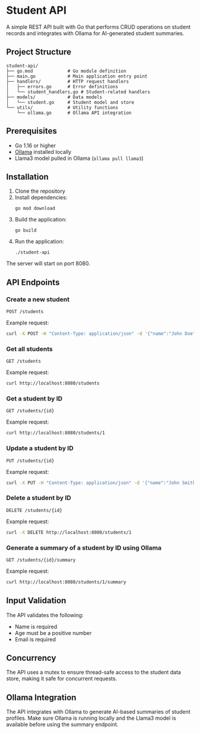 # Student API

A simple REST API built with Go that performs CRUD operations on student records and integrates with Ollama for AI-generated student summaries.

## Project Structure

```
student-api/
├── go.mod             # Go module definition
├── main.go            # Main application entry point
├── handlers/          # HTTP request handlers
│   ├── errors.go      # Error definitions
│   └── student_handlers.go # Student-related handlers
├── models/            # Data models
│   └── student.go     # Student model and store
└── utils/             # Utility functions
    └── ollama.go      # Ollama API integration
```

## Prerequisites

- Go 1.16 or higher
- [Ollama](https://github.com/ollama/ollama) installed locally
- Llama3 model pulled in Ollama (`ollama pull llama3`)

## Installation

1. Clone the repository
2. Install dependencies:
   ```
   go mod download
   ```
3. Build the application:
   ```
   go build
   ```
4. Run the application:
   ```
   ./student-api
   ```

The server will start on port 8080.

## API Endpoints

### Create a new student
```
POST /students
```
Example request:
```bash
curl -X POST -H "Content-Type: application/json" -d '{"name":"John Doe","age":20,"email":"john@example.com"}' http://localhost:8080/students
```

### Get all students
```
GET /students
```
Example request:
```bash
curl http://localhost:8080/students
```

### Get a student by ID
```
GET /students/{id}
```
Example request:
```bash
curl http://localhost:8080/students/1
```

### Update a student by ID
```
PUT /students/{id}
```
Example request:
```bash
curl -X PUT -H "Content-Type: application/json" -d '{"name":"John Smith","age":21,"email":"john.smith@example.com"}' http://localhost:8080/students/1
```

### Delete a student by ID
```
DELETE /students/{id}
```
Example request:
```bash
curl -X DELETE http://localhost:8080/students/1
```

### Generate a summary of a student by ID using Ollama
```
GET /students/{id}/summary
```
Example request:
```bash
curl http://localhost:8080/students/1/summary
```

## Input Validation

The API validates the following:
- Name is required
- Age must be a positive number
- Email is required

## Concurrency

The API uses a mutex to ensure thread-safe access to the student data store, making it safe for concurrent requests.

## Ollama Integration

The API integrates with Ollama to generate AI-based summaries of student profiles. Make sure Ollama is running locally and the Llama3 model is available before using the summary endpoint.

